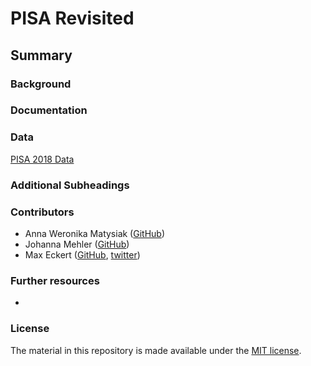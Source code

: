 # PISA Revisited


## Summary 


### Background


### Documentation

### Data

[PISA 2018 Data](https://www.oecd.org/pisa/data/2018database/)

### Additional Subheadings

### Contributors

- Anna Weronika Matysiak ([GitHub](https://https://github.com/AnnaWeronikaMatysiak))
- Johanna Mehler ([GitHub](https://https://github.com/j-mehler))
- Max Eckert ([GitHub](https://github.com/m-b-e), [twitter](https://twitter.com/mabrec1))


### Further resources

- 

### License

The material in this repository is made available under the [MIT license](http://opensource.org/licenses/mit-license.php). 
